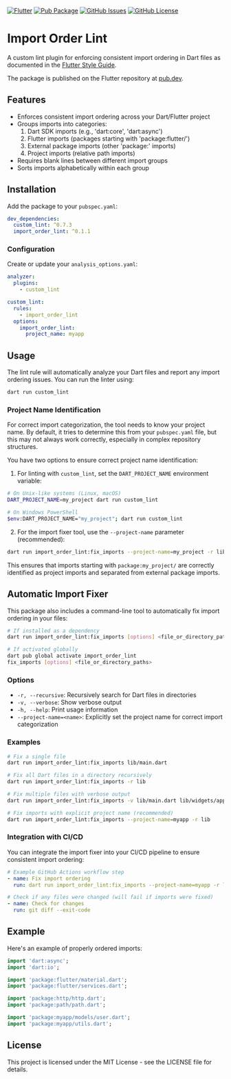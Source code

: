 [![Flutter](https://img.shields.io/badge/Made%20with-Flutter-blue.svg)](https://flutter.dev/)
[![Pub Package](https://img.shields.io/pub/v/import_order_lint)](https://pub.dev/packages/import_order_lint)
[![GitHub Issues](https://img.shields.io/github/issues/anusii/import_order_lint)](https://github.com/anusii/import_order_lint/issues)
[![GitHub License](https://img.shields.io/github/license/anusii/import_order_lint)](https://raw.githubusercontent.com/anusii/import_order_lint/main/LICENSE)

# Import Order Lint

A custom lint plugin for enforcing consistent import ordering in Dart
files as documented in the [Flutter Style Guide](https://survivor.togaware.com/gnulinux/flutter-style-imports.html).

The package is published on the Flutter repository at
[pub.dev](https://pub.dev/packages/import_order_lint).

## Features

- Enforces consistent import ordering across your Dart/Flutter project
- Groups imports into categories:
  1. Dart SDK imports (e.g., 'dart:core', 'dart:async')
  2. Flutter imports (packages starting with 'package:flutter/')
  3. External package imports (other 'package:' imports)
  4. Project imports (relative path imports)
- Requires blank lines between different import groups
- Sorts imports alphabetically within each group

## Installation

Add the package to your `pubspec.yaml`:

```yaml
dev_dependencies:
  custom_lint: ^0.7.3
  import_order_lint: ^0.1.1
```

### Configuration

Create or update your `analysis_options.yaml`:

```yaml
analyzer:
  plugins:
    - custom_lint

custom_lint:
  rules:
    - import_order_lint
  options:
    import_order_lint:
      project_name: myapp
```

## Usage

The lint rule will automatically analyze your Dart files and report
any import ordering issues. You can run the linter using:

```bash
dart run custom_lint
```

### Project Name Identification

For correct import categorization, the tool needs to know your project name. By default, it tries to determine this from your `pubspec.yaml` file, but this may not always work correctly, especially in complex repository structures.

You have two options to ensure correct project name identification:

1. For linting with `custom_lint`, set the `DART_PROJECT_NAME` environment variable:

```bash
# On Unix-like systems (Linux, macOS)
DART_PROJECT_NAME=my_project dart run custom_lint

# On Windows PowerShell
$env:DART_PROJECT_NAME="my_project"; dart run custom_lint
```

2. For the import fixer tool, use the `--project-name` parameter (recommended):

```bash
dart run import_order_lint:fix_imports --project-name=my_project -r lib
```

This ensures that imports starting with `package:my_project/` are correctly identified as project imports and separated from external package imports.

## Automatic Import Fixer

This package also includes a command-line tool to automatically fix import ordering in your files:

```bash
# If installed as a dependency
dart run import_order_lint:fix_imports [options] <file_or_directory_paths>

# If activated globally
dart pub global activate import_order_lint
fix_imports [options] <file_or_directory_paths>
```

### Options

- `-r, --recursive`: Recursively search for Dart files in directories
- `-v, --verbose`: Show verbose output
- `-h, --help`: Print usage information
- `--project-name=<name>`: Explicitly set the project name for correct import categorization

### Examples

```bash
# Fix a single file
dart run import_order_lint:fix_imports lib/main.dart

# Fix all Dart files in a directory recursively
dart run import_order_lint:fix_imports -r lib

# Fix multiple files with verbose output
dart run import_order_lint:fix_imports -v lib/main.dart lib/widgets/app.dart

# Fix imports with explicit project name (recommended)
dart run import_order_lint:fix_imports --project-name=myapp -r lib
```

### Integration with CI/CD

You can integrate the import fixer into your CI/CD pipeline to ensure consistent import ordering:

```yaml
# Example GitHub Actions workflow step
- name: Fix import ordering
  run: dart run import_order_lint:fix_imports --project-name=myapp -r lib

# Check if any files were changed (will fail if imports were fixed)
- name: Check for changes
  run: git diff --exit-code
```

## Example

Here's an example of properly ordered imports:

```dart
import 'dart:async';
import 'dart:io';

import 'package:flutter/material.dart';
import 'package:flutter/services.dart';

import 'package:http/http.dart';
import 'package:path/path.dart';

import 'package:myapp/models/user.dart';
import 'package:myapp/utils.dart';
```

## License

This project is licensed under the MIT License - see the LICENSE file
for details.
